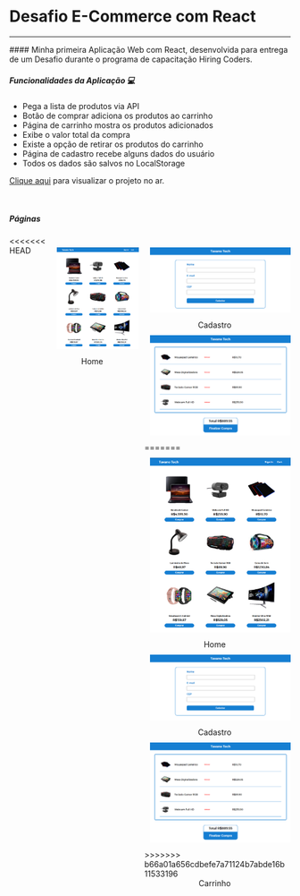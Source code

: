 # Desafio E-Commerce com React
<hr>
#### Minha primeira Aplicação Web com React, desenvolvida para entrega de um Desafio durante o programa de capacitação Hiring Coders.

<br>

##### Funcionalidades da Aplicação :computer:

* Pega a lista de produtos via API
* Botão de comprar adiciona os produtos ao carrinho
* Página de carrinho mostra os produtos adicionados
* Exibe o valor total da compra
* Existe a opção de retirar os produtos do carrinho
* Página de cadastro recebe alguns dados do usuário
* Todos os dados são salvos no LocalStorage


[Clique aqui](commercetavano.netlify.app) para visualizar o projeto no ar.

<br>


##### Páginas

<div style="display:flex">
<<<<<<< HEAD
    <div style="width: 50%; margin: 10px">
        <img src="/imagens/tela1.PNG" width="100%" style="margin:10px">
        <center>Home</center>
    </div>
    <div style="width:50%; margin: 10px">
        <img src="/imagens/tela3.PNG" width="100%" style="margin:10px">
        <center>Cadastro</center>
        <img src="/imagens/tela2.PNG" width="350px" style="margin:10px">
=======
    <div>
        <img src="/imagens/tela1.PNG" width="100%" style="margin:10px">
        <center>Home</center>
    </div>
    <div>
        <img src="/imagens/tela3.PNG" width="100%" style="margin:10px">
        <center>Cadastro</center>
        <img src="/imagens/tela2.PNG" width="100%" style="margin:10px">
>>>>>>> b66a01a656cdbefe7a71124b7abde16b11533196
        <center>Carrinho</center>
    </div>
</div>
